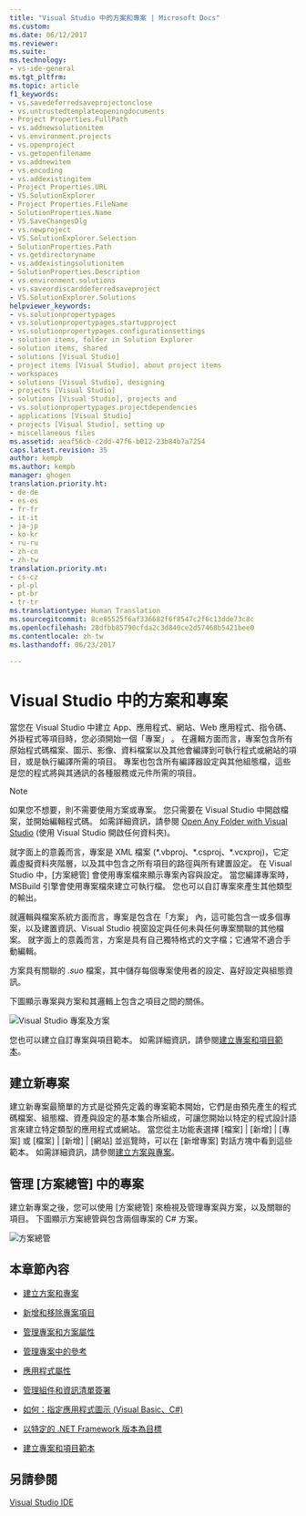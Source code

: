 ```yaml
---
title: "Visual Studio 中的方案和專案 | Microsoft Docs"
ms.custom: 
ms.date: 06/12/2017
ms.reviewer: 
ms.suite: 
ms.technology:
- vs-ide-general
ms.tgt_pltfrm: 
ms.topic: article
f1_keywords:
- vs.savedeferredsaveprojectonclose
- vs.untrustedtemplateopeningdocuments
- Project Properties.FullPath
- vs.addnewsolutionitem
- vs.environment.projects
- vs.openproject
- vs.getopenfilename
- vs.addnewitem
- vs.encoding
- vs.addexistingitem
- Project Properties.URL
- VS.SolutionExplorer
- Project Properties.FileName
- SolutionProperties.Name
- VS.SaveChangesDlg
- vs.newproject
- VS.SolutionExplorer.Selection
- SolutionProperties.Path
- vs.getdirectoryname
- vs.addexistingsolutionitem
- SolutionProperties.Description
- vs.environment.solutions
- vs.saveordiscarddeferredsaveproject
- VS.SolutionExplorer.Solutions
helpviewer_keywords:
- vs.solutionpropertypages
- vs.solutionpropertypages.startupproject
- vs.solutionpropertypages.configurationsettings
- solution items, folder in Solution Explorer
- solution items, shared
- solutions [Visual Studio]
- project items [Visual Studio], about project items
- workspaces
- solutions [Visual Studio], designing
- projects [Visual Studio]
- solutions [Visual Studio], projects and
- vs.solutionpropertypages.projectdependencies
- applications [Visual Studio]
- projects [Visual Studio], setting up
- miscellaneous files
ms.assetid: aeaf56cb-c2dd-47f6-b012-23b84b7a7254
caps.latest.revision: 35
author: kempb
ms.author: kempb
manager: ghogen
translation.priority.ht:
- de-de
- es-es
- fr-fr
- it-it
- ja-jp
- ko-kr
- ru-ru
- zh-cn
- zh-tw
translation.priority.mt:
- cs-cz
- pl-pl
- pt-br
- tr-tr
ms.translationtype: Human Translation
ms.sourcegitcommit: 8ce85525f6af336682f6f8547c2f6c13dde73c8c
ms.openlocfilehash: 28dfbb85790cfda2c3d840ce2d57468b5421bee0
ms.contentlocale: zh-tw
ms.lasthandoff: 06/23/2017

---
```

# <a name="solutions-and-projects-in-visual-studio"></a>Visual Studio 中的方案和專案
當您在 Visual Studio 中建立 App、應用程式、網站、Web 應用程式、指令碼、外掛程式等項目時，您必須開始一個「專案」 。 在邏輯方面而言，專案包含所有原始程式碼檔案、圖示、影像、資料檔案以及其他會編譯到可執行程式或網站的項目，或是執行編譯所需的項目。  專案也包含所有編譯器設定與其他組態檔，這些是您的程式將與其通訊的各種服務或元件所需的項目。

> [!NOTE]
>  如果您不想要，則不需要使用方案或專案。 您只需要在 Visual Studio 中開啟檔案，並開始編輯程式碼。 如需詳細資訊，請參閱 [Open Any Folder with Visual Studio](https://blogs.msdn.microsoft.com/visualstudio/2016/04/12/open-any-folder-with-visual-studio-15-preview/) (使用 Visual Studio 開啟任何資料夾)。


 就字面上的意義而言，專案是 XML 檔案 (*.vbproj、\*.csproj、\*.vcxproj)，它定義虛擬資料夾階層，以及其中包含之所有項目的路徑與所有建置設定。 在 Visual Studio 中，[方案總管] 會使用專案檔來顯示專案內容與設定。 當您編譯專案時，MSBuild 引擎會使用專案檔來建立可執行檔。 您也可以自訂專案來產生其他類型的輸出。  

 就邏輯與檔案系統方面而言，專案是包含在「方案」 內，這可能包含一或多個專案，以及建置資訊、Visual Studio 視窗設定與任何未與任何專案關聯的其他檔案。 就字面上的意義而言，方案是具有自己獨特格式的文字檔；它通常不適合手動編輯。  

 方案具有關聯的 *.suo* 檔案，其中儲存每個專案使用者的設定、喜好設定與組態資訊。  

 下圖顯示專案與方案和其邏輯上包含之項目之間的關係。  

 ![Visual Studio 專案及方案](../ide/media/vside-project-diagram.png)  

 您也可以建立自訂專案與項目範本。 如需詳細資訊，請參閱[建立專案和項目範本](../ide/creating-project-and-item-templates.md)。  

## <a name="creating-new-projects"></a>建立新專案  
 建立新專案最簡單的方式是從預先定義的專案範本開始，它們是由預先產生的程式碼檔案、組態檔、資產與設定的基本集合所組成，可讓您開始以特定的程式設計語言來建立特定類型的應用程式或網站。 當您從主功能表選擇 [檔案] &#124; [新增] &#124; [專案] 或 [檔案] &#124; [新增] &#124; [網站] 並巡覽時，可以在 [新增專案] 對話方塊中看到這些範本。 如需詳細資訊，請參閱[建立方案與專案](../ide/creating-solutions-and-projects.md)。  

## <a name="managing-projects-in-solution-explorer"></a>管理 [方案總管] 中的專案  
 建立新專案之後，您可以使用 [方案總管]  來檢視及管理專案與方案，以及關聯的項目。 下圖顯示方案總管與包含兩個專案的 C# 方案。  

 ![方案總管](../ide/media/vs2015_solution_explorer.png "vs2015_solution_explorer")  

## <a name="in-this-section"></a>本章節內容  

-   [建立方案和專案](../ide/creating-solutions-and-projects.md)  

-   [新增和移除專案項目](../ide/adding-and-removing-project-items.md)  

-   [管理專案和方案屬性](../ide/managing-project-and-solution-properties.md)  

-   [管理專案中的參考](../ide/managing-references-in-a-project.md)  

-   [應用程式屬性](../ide/application-properties.md)  

-   [管理組件和資訊清單簽署](../ide/managing-assembly-and-manifest-signing.md)  

-   [如何：指定應用程式圖示 (Visual Basic、C#)](../ide/how-to-specify-an-application-icon-visual-basic-csharp.md)  

-   [以特定的 .NET Framework 版本為目標](../ide/targeting-a-specific-dotnet-framework-version.md)  

-   [建立專案和項目範本](../ide/creating-project-and-item-templates.md)  

## <a name="see-also"></a>另請參閱  
 [Visual Studio IDE](../ide/visual-studio-ide.md)

